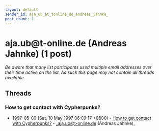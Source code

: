 ```yaml
---
layout: default
sender_id: aja_ub_at_tonline_de_andreas_jahnke_
post_count: 1
---
```


# aja.ub<span>@</span>t-online.de (Andreas Jahnke) (1 post)

_Be aware that many list participants used multiple email addresses over their time active on the list. As such this page may not contain all threads available._

## Threads

### How to get contact with Cypherpunks?
+ 1997-05-09 (Sat, 10 May 1997 06:09:17 +0800) - [How to get contact with Cypherpunks?](/archive/1997/05/cc2965df7879b7ff367d410293784b029d0c763c23bc236876e779fb328fc983) - _aja.ub@t-online.de (Andreas Jahnke)_

